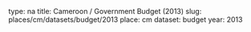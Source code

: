 type: na
title: Cameroon / Government Budget (2013)
slug: places/cm/datasets/budget/2013
place: cm
dataset: budget
year: 2013
